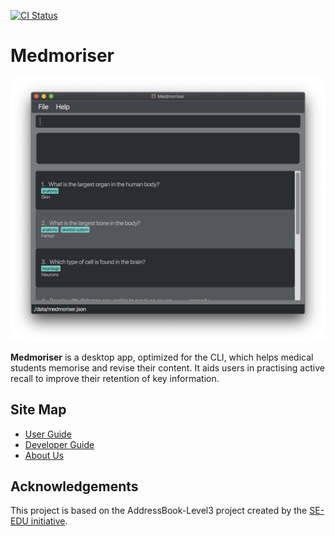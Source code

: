 [![CI Status](https://github.com/AY2021S1-CS2103T-W15-1/tp/workflows/Java%20CI/badge.svg)](https://github.com/AY2021S1-CS2103T-W15-1/tp/actions)

# Medmoriser

![Ui](docs/images/Ui.png)

**Medmoriser** is a desktop app, optimized for the CLI, which helps medical students memorise and revise their content. It aids users in practising active recall to improve their retention of key information.

## Site Map
- [User Guide](https://ay2021s1-cs2103t-w15-1.github.io/tp/UserGuide.html)
- [Developer Guide](https://ay2021s1-cs2103t-w15-1.github.io/tp/DeveloperGuide.html)
- [About Us](https://ay2021s1-cs2103t-w15-1.github.io/tp/AboutUs.html)

## Acknowledgements

This project is based on the AddressBook-Level3 project created by the [SE-EDU initiative](https://se-education.org).

